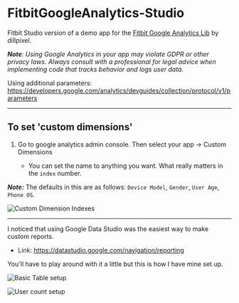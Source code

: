 # FitbitGoogleAnalytics-Studio
Fitbit Studio version of a demo app for the [Fitbit Google Analytics Lib](https://github.com/dillpixel/fitbit-google-analytics) by dillpixel.

***Note**: Using Google Analytics in your app may violate GDPR or other privacy laws. Always consult with a professional for legal advice when implementing code that tracks behavior and logs user data.*


Using additional parameters: https://developers.google.com/analytics/devguides/collection/protocol/v1/parameters

-----------

## To set 'custom dimensions' ##

1. Go to google analytics admin console. Then select your app -> Custom Dimensions

    - You can set the name to anything you want. What really matters in the `index` number.
    
 ***Note:*** The defaults in this are as follows: `Device Model`, `Gender`, `User Age`, `Phone OS`.
    
   
![Custom Dimension Indexes](https://i.imgur.com/t6nSI36.png)

-----------

I noticed that using Google Data Studio was the easiest way to make custom reports. 

- Link: https://datastudio.google.com/navigation/reporting


You'll have to play around with it a little but this is how I have mine set up.

  ![Basic Table setup](https://i.imgur.com/E4kqt27.jpg)
  
  ![User count setup](https://i.imgur.com/bxTftsD.png)
